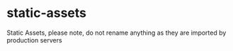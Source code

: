 # static-assets

Static Assets, please note, do not rename anything as they are imported by production servers

